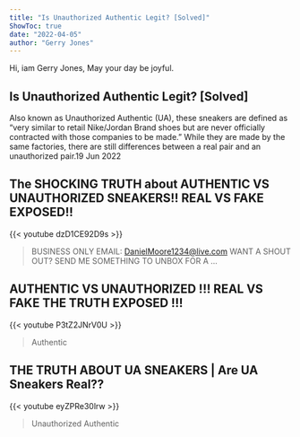 ```yaml
---
title: "Is Unauthorized Authentic Legit? [Solved]"
ShowToc: true 
date: "2022-04-05"
author: "Gerry Jones" 
---
```


Hi, iam Gerry Jones, May your day be joyful.
## Is Unauthorized Authentic Legit? [Solved]
Also known as Unauthorized Authentic (UA), these sneakers are defined as “very similar to retail Nike/Jordan Brand shoes but are never officially contracted with those companies to be made.” While they are made by the same factories, there are still differences between a real pair and an unauthorized pair.19 Jun 2022

## The SHOCKING TRUTH about AUTHENTIC VS UNAUTHORIZED SNEAKERS!! REAL VS FAKE EXPOSED!!
{{< youtube dzD1CE92D9s >}}
>BUSINESS ONLY EMAIL: DanielMoore1234@live.com WANT A SHOUT OUT? SEND ME SOMETHING TO UNBOX FOR A ...

## AUTHENTIC VS UNAUTHORIZED !!! REAL VS FAKE THE TRUTH EXPOSED !!!
{{< youtube P3tZ2JNrV0U >}}
>Authentic

## THE TRUTH ABOUT UA SNEAKERS | Are UA Sneakers Real??
{{< youtube eyZPRe30lrw >}}
>Unauthorized Authentic

